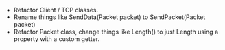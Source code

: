 - Refactor Client / TCP classes.
- Rename things like SendData(Packet packet) to SendPacket(Packet packet)
- Refactor Packet class, change things like Length() to just Length using a property with a custom getter.